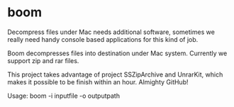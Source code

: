 # boom

Decompress files under Mac needs additional software, sometimes we really need handy console based applications for this kind of job. 

Boom decompresses files into destination under Mac system. Currently we support zip and rar files.

This project takes advantage of project SSZipArchive and UnrarKit, which makes it possible to be finish within an hour. Almighty GitHub!

Usage: boom -i inputfile -o outputpath
